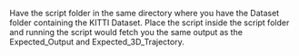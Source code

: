 Have the script folder in the same directory where you have the Dataset folder containing the KITTI Dataset. Place the script inside the script folder and running the script would fetch you the same output as the Expected_Output and Expected_3D_Trajectory.
